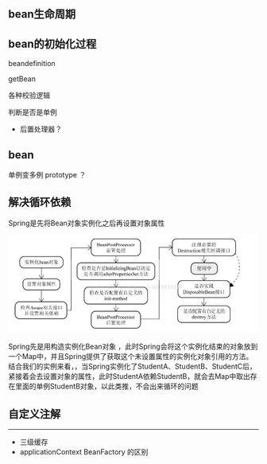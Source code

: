 
## bean生命周期


## bean的初始化过程

beandefinition

getBean

各种校验逻辑

判断是否是单例

- 后置处理器？

## bean

单例变多例
prototype ？

## 解决循环依赖


Spring是先将Bean对象实例化之后再设置对象属性

![](2020-10-19-14-55-07.png)

Spring先是用构造实例化Bean对象 ，此时Spring会将这个实例化结束的对象放到一个Map中，并且Spring提供了获取这个未设置属性的实例化对象引用的方法。   结合我们的实例来看，，当Spring实例化了StudentA、StudentB、StudentC后，紧接着会去设置对象的属性，此时StudentA依赖StudentB，就会去Map中取出存在里面的单例StudentB对象，以此类推，不会出来循环的问题


## 自定义注解




---

- 三级缓存
- applicationContext BeanFactory 的区别